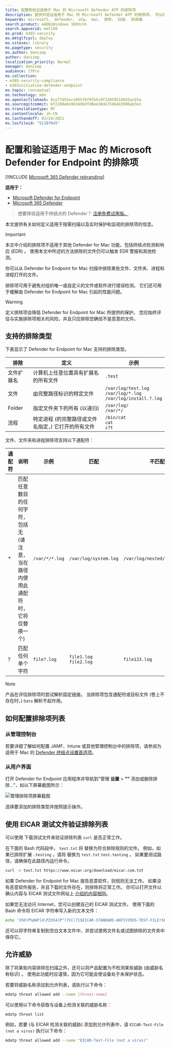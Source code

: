 ```yaml
---
title: 配置和验证适用于 Mac 的 Microsoft Defender ATP 的排除项
description: 提供并验证适用于 Mac 的 Microsoft Defender ATP 的排除项。 可以针对文件、文件夹和进程设置排除项。
keywords: microsoft， defender， atp， mac， 排除， 扫描， 防病毒
search.product: eADQiWindows 10XVcnh
search.appverid: met150
ms.prod: m365-security
ms.mktglfcycl: deploy
ms.sitesec: library
ms.pagetype: security
ms.author: dansimp
author: dansimp
localization_priority: Normal
manager: dansimp
audience: ITPro
ms.collection:
- m365-security-compliance
- m365initiative-defender-endpoint
ms.topic: conceptual
ms.technology: mde
ms.openlocfilehash: 0ce77d55ece955fbf97b5c9f32859514b55acb5a
ms.sourcegitcommit: 6f2288e0c863496dfd0ee38de754bd43096ab3e1
ms.translationtype: MT
ms.contentlocale: zh-CN
ms.lasthandoff: 03/24/2021
ms.locfileid: "51187645"
---
```

# <a name="configure-and-validate-exclusions-for-microsoft-defender-for-endpoint-for-mac"></a>配置和验证适用于 Mac 的 Microsoft Defender for Endpoint 的排除项

[!INCLUDE [Microsoft 365 Defender rebranding](../../includes/microsoft-defender.md)]


**适用于：**
- [Microsoft Defender for Endpoint](https://go.microsoft.com/fwlink/p/?linkid=2154037)
- [Microsoft 365 Defender](https://go.microsoft.com/fwlink/?linkid=2118804)

> 想要体验适用于终结点的 Defender？ [注册免费试用版。](https://www.microsoft.com/microsoft-365/windows/microsoft-defender-atp?ocid=docs-wdatp-investigateip-abovefoldlink)

本文提供有关如何定义适用于按需扫描以及实时保护和监视的排除项的信息。

>[!IMPORTANT]
>本文中介绍的排除项不适用于其他 Defender for Mac 功能，包括终结点检测和响应 (EDR) 。 使用本文中所述的方法排除的文件仍可以触发 EDR 警报和其他检测。

你可以从 Defender for Endpoint for Mac 扫描中排除某些文件、文件夹、进程和进程打开的文件。

排除项可用于避免对组织唯一或自定义的文件或软件进行错误检测。 它们还可用于缓解由 Defender for Endpoint for Mac 引起的性能问题。

>[!WARNING]
>定义排除项会降低 Defender for Endpoint for Mac 所提供的保护。 您应始终评估与实施排除项相关的风险，并且只应排除您确信不是恶意的文件。

## <a name="supported-exclusion-types"></a>支持的排除类型

下表显示了 Defender for Endpoint for Mac 支持的排除类型。

排除 | 定义 | 示例
---|---|---
文件扩展名 | 计算机上任意位置具有扩展名的所有文件 | `.test`
文件 | 由完整路径标识的特定文件 | `/var/log/test.log`<br/>`/var/log/*.log`<br/>`/var/log/install.?.log`
Folder | 指定文件夹下的所有 (以递归)  | `/var/log/`<br/>`/var/*/`
流程 | 特定进程 (的完整路径或文件名指定，) 它打开的所有文件 | `/bin/cat`<br/>`cat`<br/>`c?t`

文件、文件夹和进程排除项支持以下通配符：

通配符 | 说明 | 示例 | 匹配 | 不匹配
---|---|---|---|---
\* |    匹配任意数目的任何字符，包括无 (请注意，当在路径内使用此通配符时，它将仅替换一个)  | `/var/*/*.log` | `/var/log/system.log` | `/var/log/nested/system.log`
? | 匹配任何单个字符 | `file?.log` | `file1.log`<br/>`file2.log` | `file123.log`

>[!NOTE]
>产品在评估排除项时尝试解析固定链接。 当排除项包含通配符或目标文件 (卷上不存在时，) `Data` 解析不起作用。

## <a name="how-to-configure-the-list-of-exclusions"></a>如何配置排除项列表

### <a name="from-the-management-console"></a>从管理控制台

若要详细了解如何配置 JAMF、Intune 或其他管理控制台中的排除项，请参阅为适用于 Mac 的 [Defender 终结点设置首选项](mac-preferences.md)。

### <a name="from-the-user-interface"></a>从用户界面

打开 Defender for Endpoint 应用程序并导航到"管理 **设置**  >  **""** 添加或删除排除..."，如以下屏幕截图所示：

![管理排除项屏幕截图](/windows/security/threat-protection/microsoft-defender-antivirus/images/mdatp-37-exclusions)

选择要添加的排除类型并按照提示操作。

## <a name="validate-exclusions-lists-with-the-eicar-test-file"></a>使用 EICAR 测试文件验证排除列表

可以使用 下载测试文件来验证排除列表 `curl` 是否正常工作。

在下面的 Bash 代码段中， `test.txt` 将 替换为符合排除规则的文件。 例如，如果已排除扩展 `.testing` ，请将 替换为 `test.txt` `test.testing` 。 如果要测试路径，请确保在此路径内运行命令。

```bash
curl -o test.txt https://www.eicar.org/download/eicar.com.txt
```

如果 Defender for Endpoint for Mac 报告恶意软件，则规则无法工作。 如果没有恶意软件报告，并且下载的文件存在，则排除将正常工作。 你可以打开文件以确认内容与 EICAR 测试文件网站上 [介绍的内容相同](http://2016.eicar.org/86-0-Intended-use.html)。

如果您无法访问 Internet，您可以创建自己的 EICAR 测试文件。 使用下面的 Bash 命令将 EICAR 字符串写入新的文本文件：

```bash
echo 'X5O!P%@AP[4\PZX54(P^)7CC)7}$EICAR-STANDARD-ANTIVIRUS-TEST-FILE!$H+H*' > test.txt
```

还可以将字符串复制到空白文本文件中，并尝试使用文件名或试图排除的文件夹中保存它。

## <a name="allow-threats"></a>允许威胁

除了将某些内容排除在扫描之外，还可以将产品配置为不检测某些威胁 (由威胁名称标识) 。 使用此功能时应谨慎，因为它可能会使设备处于未保护状态。

若要将威胁名称添加到允许列表，请执行以下命令：

```bash
mdatp threat allowed add --name [threat-name]
```

可以使用以下命令获取与设备上检测关联的威胁名称：

```bash
mdatp threat list
```

例如，若要 (与 EICAR 检测关联的威胁) 添加到允许列表中，请 `EICAR-Test-File (not a virus)` 执行以下命令：

```bash
mdatp threat allowed add --name "EICAR-Test-File (not a virus)"
```
